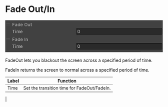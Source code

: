 
# Fade Out/In
![FadeOutIn](img/FadeOutIn.jpg)

FadeOut lets you blackout the screen across a specified period of time.

FadeIn returns the screen to normal across a specified period of time.

|  Label |  Function  |
| ----   | ---- |
| Time | Set the transition time for FadeOut/FadeIn.
 |